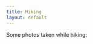 ```yaml
---
title: Hiking
layout: default
---
```


Some photos taken while hiking:

<div class="card" style="width: 50rem;"> 
<img src="figs/1.jpg" alt="" class="img-responsive"> 
<img src="figs/2.jpg" alt="" class="img-responsive"> 
<img src="figs/3.jpg" alt="" class="img-responsive"> 
<img src="figs/4.jpg" alt="" class="img-responsive"> 
<img src="figs/5.jpg" alt="" class="img-responsive">   
<img src="figs/6.jpg" alt="" class="img-responsive">   
<img src="figs/7.jpg" alt="" class="img-responsive">   
<img src="figs/8.jpg" alt="" class="img-responsive">   
<img src="figs/9.jpg" alt="" class="img-responsive">   
<img src="figs/10.jpg" alt="" class="img-responsive">   
<img src="figs/11.jpg" alt="" class="img-responsive">   
<img src="figs/12.jpg" alt="" class="img-responsive">   
<img src="figs/13.jpg" alt="" class="img-responsive">   
<img src="figs/14.jpg" alt="" class="img-responsive">   
<!-- <img src="figs/15.jpg" alt="" class="img-responsive"> -->  
<img src="figs/16.jpg" alt="" class="img-responsive"> 
<img src="figs/17.jpg" alt="" class="img-responsive">   
<img src="figs/18.jpg" alt="" class="img-responsive"> 
<img src="figs/19.jpg" alt="" class="img-responsive"> 
<img src="figs/20.jpg" alt="" class="img-responsive"> 
</div>
